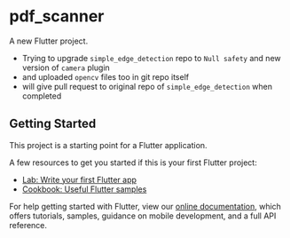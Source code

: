 # pdf_scanner

A new Flutter project.

- Trying to upgrade `simple_edge_detection` repo to `Null safety` and new version of `camera` plugin
- and uploaded `opencv` files too in git repo itself
- will give pull request to original repo of  `simple_edge_detection` when completed
## Getting Started

This project is a starting point for a Flutter application.

A few resources to get you started if this is your first Flutter project:

- [Lab: Write your first Flutter app](https://flutter.dev/docs/get-started/codelab)
- [Cookbook: Useful Flutter samples](https://flutter.dev/docs/cookbook)

For help getting started with Flutter, view our
[online documentation](https://flutter.dev/docs), which offers tutorials,
samples, guidance on mobile development, and a full API reference.
